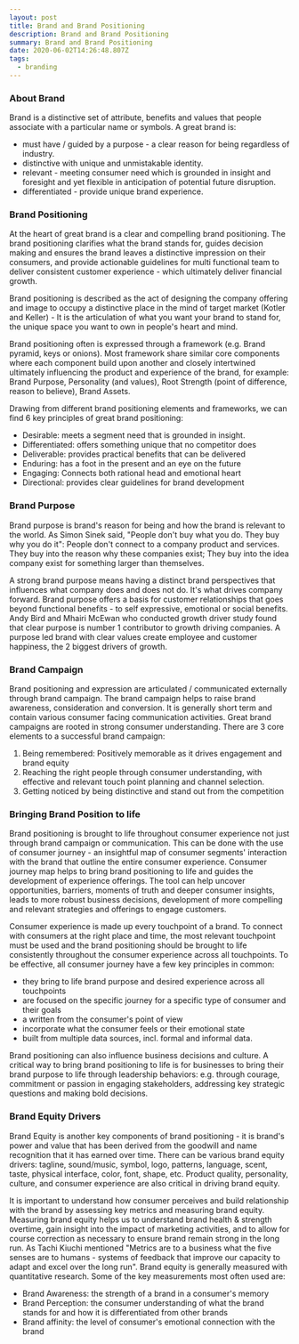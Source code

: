 ```yaml
---
layout: post
title: Brand and Brand Positioning
description: Brand and Brand Positioning
summary: Brand and Brand Positioning
date: 2020-06-02T14:26:48.807Z
tags:
  - branding
---
```

### About Brand

Brand is a distinctive set of attribute, benefits and values that people associate with a particular name or symbols.  A great brand is:

* must have / guided by a purpose - a clear reason for being regardless of industry. 
* distinctive with unique and unmistakable identity. 
* relevant - meeting consumer need which is grounded in insight and foresight and yet flexible in anticipation of potential future disruption. 
* differentiated - provide unique brand experience. 

### Brand Positioning 

At the heart of great brand is a clear and compelling brand positioning. The brand positioning clarifies what the brand stands for, guides decision making and ensures the brand leaves a distinctive impression on their consumers, and provide actionable guidelines for multi functional team to deliver consistent customer experience - which ultimately deliver financial growth. 

Brand positioning is described as the act of designing the company offering and image to occupy a distinctive place in the mind of target market (Kotler and Keller) -  It is the articulation of what you want your brand to stand for, the unique space you want to own in people's heart and mind. 

Brand positioning often is expressed through a framework (e.g. Brand pyramid, keys or onions). Most framework share similar core components where each component build upon another and closely intertwined ultimately influencing the product and experience of the brand, for example: Brand Purpose, Personality (and values), Root Strength (point of difference, reason to believe), Brand Assets.

Drawing from different brand positioning elements and frameworks, we can find 6 key principles of great brand positioning: 

* Desirable: meets a segment need that is grounded in insight. 
* Differentiated: offers something unique that no competitor does
* Deliverable: provides practical benefits that can be delivered
* Enduring: has a foot in the present and an eye on the future
* Engaging: Connects both rational head and emotional heart
* Directional: provides clear guidelines for brand development

### Brand Purpose

Brand purpose is brand's reason for being and how the brand is relevant to the world. As Simon Sinek said, "People don't buy what you do. They buy why you do it": People don't connect to a company product and services. They buy into the reason why these companies exist; They buy into the idea company exist for something larger than themselves. 

A strong brand purpose means having a distinct brand perspectives that influences what company does and does not do. It's what drives company forward. Brand purpose offers a basis for customer relationships that goes beyond functional benefits - to self expressive, emotional or social benefits. Andy Bird and Mhairi McEwan who conducted growth driver study found that clear purpose is number 1 contributor to growth driving companies. A purpose led brand with clear values create employee and customer happiness, the 2 biggest drivers of growth. 

### Brand Campaign

Brand positioning and expression are articulated / communicated externally through brand campaign. The brand campaign helps to raise brand awareness, consideration and conversion. It is generally short term and contain various consumer facing communication activities. Great brand campaigns are rooted in strong consumer understanding. There are 3 core elements to a successful brand campaign:

1. Being remembered: Positively memorable as it drives engagement and brand equity
2. Reaching the right people through consumer understanding, with effective and relevant touch point planning and channel selection. 
3. Getting noticed by being distinctive and stand out from the competition 

### Bringing Brand Position to life

Brand positioning is brought to life throughout consumer experience not just through brand campaign or communication. This can be done with the use of consumer journey - an insightful map of consumer segments' interaction with the brand that outline the entire consumer experience. Consumer journey map helps to bring brand positioning to life and guides the development of experience offerings. The tool can help uncover opportunities, barriers, moments of truth and deeper consumer insights, leads to more robust business decisions, development of more compelling and relevant strategies and offerings to engage customers.

Consumer experience is made up every touchpoint of a brand. To connect with consumers at the right place and time, the most relevant touchpoint must be used and the brand positioning should be brought to life consistently throughout the consumer experience across all touchpoints. To be effective, all consumer journey have a few key principles in common:

* they bring to life brand purpose and desired experience across all touchpoints
* are focused on the specific journey for a specific type of consumer and their goals
* a written from the consumer's point of view
* incorporate what the consumer feels or their emotional state
* built from multiple data sources, incl. formal and informal data.

Brand positioning can also influence business decisions and culture. A critical way to bring brand positioning to life is for businesses to bring their brand purpose to life through leadership behaviors: e.g. through courage, commitment or passion in engaging stakeholders, addressing key strategic questions and making bold decisions.

### Brand Equity Drivers

Brand Equity is another key components of brand positioning - it is brand's power and value that has been derived from the goodwill and name recognition that it has earned over time. There can be various brand equity drivers: tagline, sound/music, symbol, logo, patterns, language, scent, taste, physical interface, color, font, shape, etc. Product quality, personality, culture, and consumer experience are also critical in driving brand equity. 

It is important to understand how consumer perceives and build relationship with the brand by assessing key metrics and measuring brand equity. Measuring brand equity helps us to understand brand health & strength overtime, gain insight into the impact of marketing activities, and to allow for course correction as necessary to ensure brand remain strong in the long run. As Tachi Kiuchi mentioned "Metrics are to a business what the five senses are to humans - systems of feedback that improve our capacity to adapt and excel over the long run".  Brand equity is generally measured with quantitative research. Some of the key measurements most often used are:

* Brand Awareness: the strength of a brand in a consumer's memory
* Brand Perception: the consumer understanding of what the brand stands for and how it is differentiated from other brands
* Brand affinity: the level of consumer's emotional connection with the brand